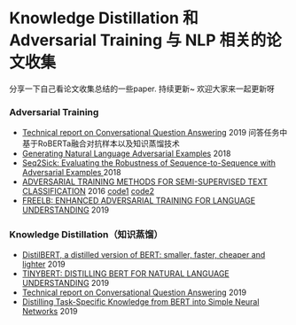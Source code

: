 # Knowledge Distillation 和 Adversarial Training 与 NLP 相关的论文收集
分享一下自己看论文收集总结的一些paper. 持续更新~   欢迎大家来一起更新呀

### Adversarial Training
-   [Technical report on Conversational Question Answering](https://arxiv.org/pdf/1909.10772) 2019 问答任务中基于RoBERTa融合对抗样本以及知识蒸馏技术
-   [Generating Natural Language Adversarial Examples](https://arxiv.org/pdf/1804.07998.pdf)  2018 
-    [Seq2Sick: Evaluating the Robustness of Sequence-to-Sequence with Adversarial Examples  ](https://arxiv.org/pdf/1803.01128.pdf)  2018
-    [ADVERSARIAL TRAINING METHODS FOR SEMI-SUPERVISED TEXT CLASSIFICATION](https://arxiv.org/pdf/1605.07725.pdf) 2016 [code1](https://github.com/tensorflow/models/tree/master/research/adversarial_text)  [code2](https://github.com/TobiasLee/Text-Classification/blob/master/models/adversarial_abblstm.py)
-    [FREELB: ENHANCED ADVERSARIAL TRAINING FOR LANGUAGE UNDERSTANDING](https://arxiv.org/pdf/1909.11764.pdf) 2019




### Knowledge Distillation（知识蒸馏）
- [DistilBERT, a distilled version of BERT: smaller, faster, cheaper and lighter](https://arxiv.org/pdf/1910.01108.pdf) 2019
- [TINYBERT: DISTILLING BERT FOR NATURAL LANGUAGE UNDERSTANDING](https://arxiv.org/pdf/1909.10351.pdf) 2019
- [Technical report on Conversational Question Answering](https://arxiv.org/pdf/1909.10772) 2019 
- [Distilling Task-Specific Knowledge from BERT into Simple Neural Networks](https://arxiv.org/pdf/1903.12136.pdf) 2019







> [awesome-knowledge-distillation]: https://github.com/dkozlov/awesome-knowledge-distillation
>
> 

